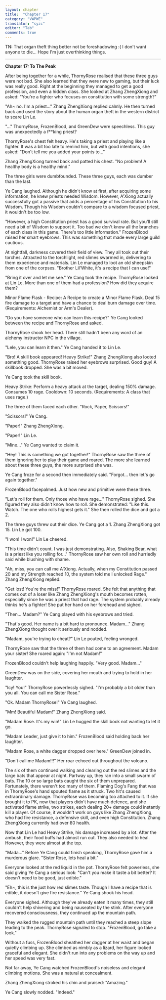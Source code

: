 ```yaml
---
layout: chapter
title:  "Chapter 17"
category: "VWPWE"
translator: "syzc"
editor: "Tab"
comments: true
---
```


TN: That organ theft thing better not be foreshadowing :( I don't want anyone to die... Hope I'm just overthinking things.

---

**Chapter 17: To The Peak**

After being together for a while, ThornyRose realised that these three guys were not bad. 
She also learned that they were new to gaming, but their luck was really good. Right at the beginning they managed to get a good profession, and even a hidden class. She looked at Zhang ZhengXiong and asked: "You're a fighter who focuses on constitution with some strength?"

"Ah~ no. I'm a priest..." Zhang ZhengXiong replied calmly. He then turned back and used the story about the human organ theft in the western district to scare Lin Le.

"..." ThornyRose, FrozenBlood, and GreenDew were speechless. This guy was unexpectedly a f\*\*king priest?

ThornyRose's chest felt heavy. He's taking a priest and playing like a fighter. It was a bit too late to remind him, but with good intentions, she asked: "Don't tell me you added your points to..."

Zhang ZhengXiong turned back and patted his chest. "No problem! A healthy body is a healthy mind."

The three girls were dumbfounded. These three guys, each was dumber than the last.

Ye Cang laughed. Although he didn't know at first, after acquiring some information, he knew priests needed Wisdom. However, A'Xiong actually successfully got a passive that adds a percentage of his Constitution to his Wisdom. Though his Wisdom couldn't compare to a wisdom focused priest, it wouldn't be too low.

"However, a high Constitution priest has a good survival rate. But you'll still need a bit of Wisdom to support it. Too bad we don't know all the branches of each class in this game. There's too little information." FrozenBlood raised her smart eyebrows. This was something that made every large guild cautious. 

At nightfall, darkness covered their field of view. They all took out their torches. Attracted to the torchlight, red slimes swarmed in, delivering to them experience and materials. Lin Le managed to loot an old sheepskin from one of the corpses. "Brother Lil'White, it's a recipe that I can use!" 

"Bring it over and let me see." Ye Cang took the recipe. ThornyRose looked at Lin Le. More than one of them had a profession? How did they acquire them?

Minor Flame Flask - Recipe: A Recipe to create a Minor Flame Flask. Deal 15 fire damage to a target and have a chance to deal burn damage over time. (Requirements: Alchemist or Arm's Dealer).

"Do you have someone who can learn this recipe?" Ye Cang looked between the recipe and ThornyRose and asked.

ThornyRose shook her head. There still hadn't been any word of an alchemy instructor NPC in the village.

"Lele, you can learn it then." Ye Cang handed it to Lin Le.

"Bro! A skill book appeared! Heavy Strike!" Zhang ZhengXiong also looted something good. ThornyRose raised her eyebrows surprised. Good guy! A skillbook dropped. She was a bit moved. 

Ye Cang took the skill book.

Heavy Strike: Perform a heavy attack at the target, dealing 150% damage. Consumes 10 rage. Cooldown: 10 seconds. (Requirements: A class that uses rage.)

The three of them faced each other. "Rock, Paper, Scissors!"

"Scissors!" Ye Cang.

"Paper!" Zhang ZhengXiong.

"Paper!" Lin Le.

"Mine..." Ye Cang wanted to claim it.

"Hey! This is something we got together!" ThornyRose saw the three of them ignoring her to play their game and roared. The more she learned about these three guys, the more surprised she was.

Ye Cang froze for a second then immediately said. "Forgot... then let's go again together." 

FrozenBlood facepalmed. Just how new and primitive were these three.

"Let's roll for them. Only those who have rage..." ThornyRose sighed. She figured they also didn't know how to roll. She demonstrated: "Like this. Watch. The one who rolls highest gets it." She then rolled the dice and got a 2.

The three guys threw out their dice. Ye Cang got a 1. Zhang ZhengXiong got 15. Lin Le got 100.

"I won! I won!" Lin Le cheered.

"This time didn't count. I was just demonstrating. Also, Shaking Bear, what is a priest like you rolling for..." ThornyRose saw her own roll and hurriedly said while blushing with shame.

"Ah, miss, you can call me A'Xiong. Actually, when my Constitution passed 20 and my Strength reached 10, the system told me I unlocked Rage." Zhang ZhengXiong replied.

"Get lost! You're the miss!" ThornyRose roared. She felt that anything that comes out of a loser like Zhang ZhengXiong's mouth becomes rotten, especially since he was a priest that had rage. The system probably already thinks he's a fighter! She put her hand on her forehead and sighed.

"Then... Madam?" Ye Cang played with his eyebrows and tried.

"That's good. Her name is a bit hard to pronounce. Madam..." Zhang ZhengXiong thought over it seriously and nodded.

"Madam, you're trying to cheat?" Lin Le pouted, feeling wronged.

ThornyRose saw that the three of them had come to an agreement. Madam your sister! She roared again: "I'm not Madam!"

FrozenBlood couldn't help laughing happily. "Very good. Madam..."

GreenDew was on the side, covering her mouth and trying to hold in her laughter.

"Icy! You!" ThornyRose powerlessly sighed. "I'm probably a bit older than you all. You can call me Sister Rose."

"Ok. Madam ThornyRose!" Ye Cang laughed.

"Mm! Beautiful Madam!" Zhang ZhengXiong said.

"Madam Rose. It's my win!" Lin Le hugged the skill book not wanting to let it go.

"Madam Leader, just give it to him." FrozenBlood said holding back her laughter.

"Madam Rose, a white dagger dropped over here." GreenDew joined in.

"Don't call me Madam!!!" Her roar echoed out throughout the volcano.

The six of them continued walking and clearing out the red slimes and the large bats that appear at night. Partway up, they ran into a small swarm of bats. The 10 or so large bats caught the six of them unprepared. Fortunately, there weren't too many of them. Flaming Dog's Fang that was in ThornyRose's hand spouted flame as it struck. Two hit's caused extraordinary damage. ThornyRose was becoming too attached to it. If she brought it to PK, now that players didn't have much defence, and she activated flame strike, two strikes, each dealing 20+ damage could instantly kill a player. Of course, it wouldn't work on guys like Zhang ZhengXiong, who had fire resistance, a defensive skill, and even high Constitution. Zhang ZhengXiong currently had over 80 health.

Now that Lin Le had Heavy Strike, his damage increased by a lot. After the ambush, their food buffs had almost run out. They also needed to heal. However, they were almost at the top.

"Mada..." Before Ye Cang could finish speaking, ThornyRose gave him a murderous glare. "Sister Rose, lets heal a bit."

Everyone looked at the red liquid in the pot. ThornyRose felt powerless, she said giving Ye Cang a serious look: "Can't you make it taste a bit better? It doesn't need to be good, just edible."

"Eh~, this is the just how red slimes taste. Though I have a recipe that is edible, it doesn't give fire resistance." Ye Cang shook his head.

Everyone sighed. Although they've already eaten it many times, they still couldn't help shivering and being nauseated by the stink. After everyone recovered consciousness, they continued up the mountain path.

They walked the rugged mountain path until they reached a steep slope leading to the peak. ThornyRose signaled to stop. "FrozenBlood, go take a look."

Without a fuss, FrozenBlood sheathed her dagger at her waist and began quietly climbing up. She climbed as nimbly as a lizard, her figure looked graceful and elegant. She didn't run into any problems on the way up and her speed was very fast.

Not far away, Ye Cang watched FrozenBlood's noiseless and elegant climbing motions. She was a natural at concealment. 

Zhang ZhengXiong stroked his chin and praised: "Amazing."

Ye Cang slowly nodded. "Indeed."